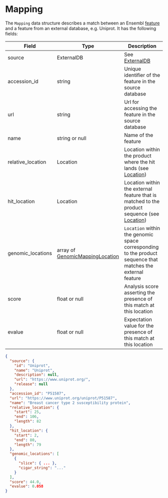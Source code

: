 # Mapping
The `Mapping` data structure describes a match between an Ensembl [feature](./feature.md) and a feature from an external database, e.g. Uniprot. It has the following fields:

| Field             | Type                                                              | Description |
|-------------------|-------------------------------------------------------------------|-------------|
| source            | ExternalDB                                                        | See [ExternalDB](./external_db.md)
| accession_id      | string                                                            | Unique identifier of the feature in the source database
| url               | string                                                            | Url for accessing the feature in the source database
| name              | string or null                                                    | Name of the feature
| relative_location | Location                                                          | Location within the product where the hit lands (see [Location](./location.md))
| hit_location      | Location                                                          | Location within the external feature that is matched to the product sequence (see [Location](./location.md))
| genomic_locations | array of [GenomicMappingLocation](./genomic_mapping_location.md)  | `Location` within the genomic space corresponding to the product sequence that matches the external feature
| score             | float or null                                                     | Analysis score asserting the presence of this match at this location
| evalue            | float or null                                                     | Expectation value for the presence of this match at this location


```json
{
  "source": {
    "id": "Uniprot",
    "name": "Uniprot",
    "description": null,
    "url": "https://www.uniprot.org/",
    "release": null
  },
  "accession_id": "P51587",
  "url": "https://www.uniprot.org/uniprot/P51587",
  "name": "Breast cancer type 2 susceptibility protein",
  "relative_location": {
    "start": 25,
    "end": 106,
    "length": 82
  },
  "hit_location": {
    "start": 2,
    "end": 80,
    "length": 79
  },
  "genomic_locations": [
    {
      "slice": { ... },
      "cigar_string": "..."
    }
  ],
  "score": 44.0,
  "evalue": 0.058
}
```
